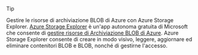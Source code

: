 > [!TIP]
> 
> Gestire le risorse di archiviazione BLOB di Azure con Azure Storage Explorer. 
> [Azure Storage Explorer](https://azure.microsoft.com/features/storage-explorer/) è un'app autonoma gratuita di Microsoft che consente di [gestire risorse di Archiviazione BLOB di Azure](../articles/vs-azure-tools-storage-explorer-blobs.md). Azure Storage Explorer consente di creare in modo visivo, leggere, aggiornare ed eliminare contenitori BLOB e BLOB, nonché di gestirne l'accesso.


